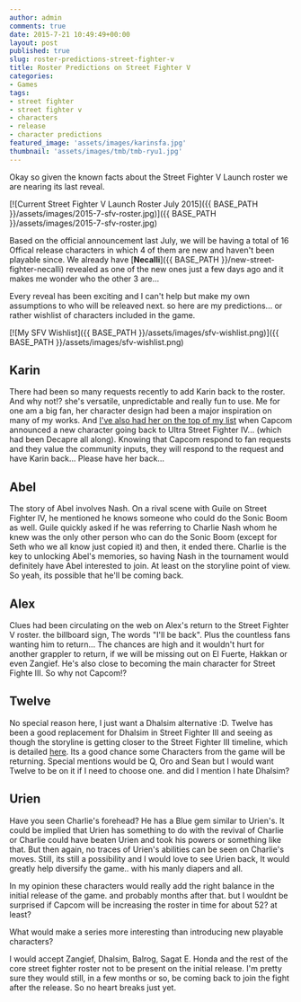 ```yaml
---
author: admin
comments: true
date: 2015-7-21 10:49:49+00:00
layout: post
published: true
slug: roster-predictions-street-fighter-v
title: Roster Predictions on Street Fighter V
categories:
- Games
tags:
- street fighter
- street fighter v
- characters
- release
- character predictions
featured_image: 'assets/images/karinsfa.jpg'
thumbnail: 'assets/images/tmb/tmb-ryu1.jpg'
---
```



Okay so given the known facts about the Street Fighter V Launch roster we are nearing its last reveal. 

[![Current Street Fighter V Launch Roster July 2015]({{ BASE_PATH }}/assets/images/2015-7-sfv-roster.jpg)]({{ BASE_PATH }}/assets/images/2015-7-sfv-roster.jpg)

Based on the official announcement last July, we will be having a total of 16 Offical release characters in which 4 of them are new and haven't been playable since. We already have [**Necalli**]({{ BASE_PATH }}/new-street-fighter-necalli) revealed as one of the new ones just a few days ago and it makes me wonder who the other 3 are... 

Every reveal has been exciting and I can't help but make my own assumptions to who will be releaved next. so here are my predictions... or rather wishlist of characters included in the game.

[![My SFV Wishlist]({{ BASE_PATH }}/assets/images/sfv-wishlist.png)]({{ BASE_PATH }}/assets/images/sfv-wishlist.png)


Karin
---

There had been so many requests recently to add Karin back to the roster. And why not!? she's versatile, unpredictable and really fun to use. Me for one am a big fan, her character design had been a major inspiration on many of my works. And [I've also had her on the top of my list]({{BASE_PATH}}/top-5-characters-that-should-have-been-in-ultra-street-fighter-iv) when Capcom announced a new character going back to Ultra Street Fighter IV... (which had been Decapre all along). Knowing that Capcom respond to fan requests and they value the community inputs, they will respond to the request and have Karin back... Please have her back... 


Abel
---

The story of Abel involves Nash. On a rival scene with Guile on Street Fighter IV, he mentioned he knows someone who could do the Sonic Boom as well. Guile quickly asked if he was referring to Charlie Nash whom he knew was the only other person who can do the Sonic Boom (except for Seth who we all know just copied it) and then, it ended there. Charlie is the key to unlocking Abel's memories, so having Nash in the tournament would definitely have Abel interested to join. At least on the storyline point of view. So yeah, its possible that he'll be coming back. 


Alex
----

Clues had been circulating on the web on Alex's return to the Street Fighter V roster. the billboard sign, The words "I'll be back". Plus the countless fans wanting him to return... The chances are high and it wouldn't hurt for another grappler to return, if we will be missing out on El Fuerte, Hakkan or even Zangief. He's also close to becoming the main character for Street Fighte III. So why not Capcom!?


Twelve
---

No special reason here, I just want a Dhalsim alternative :D. Twelve has been a good replacement for Dhalsim in Street Fighter III and seeing as though the storyline is getting closer to the Street Fighter III timeline, which is detailed [here](http://shoryuken.com/2014/12/05/street-fighter-v-may-take-place-after-street-fighter-iii/). Its a good chance some Characters from the game will be returning. Special mentions would be Q, Oro and Sean but I would want Twelve to be on it if I need to choose one. and did I mention I hate Dhalsim?  


Urien
---

Have you seen Charlie's forehead? He has a Blue gem similar to Urien's. It could be implied that Urien has something to do with the revival of Charlie or Charlie could have beaten Urien and took his powers or something like that. But then again, no traces of Urien's abilities can be seen on Charlie's moves. Still, its still a possibility and I would love to see Urien back, It would greatly help diversify the game.. with his manly diapers and all. 

In my opinion these characters would really add the right balance in the initial release of the game. and probably months after that. but I wouldnt be surprised if Capcom will be increasing the roster in time for about 52? at least? 

What would make a series more interesting than introducing new playable characters?  

I would accept Zangief, Dhalsim, Balrog, Sagat E. Honda and the rest of the core street fighter roster not to be present on the initial release. I'm pretty sure they would still, in a few months or so, be coming back to join the fight after the release. So no heart breaks just yet.




